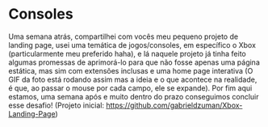# Consoles
Uma semana atrás, compartilhei com vocês meu pequeno projeto de landing page, usei uma temática de jogos/consoles, em específico o Xbox (particularmente meu preferido haha), e lá naquele projeto já tinha feito algumas promessas de aprimorá-lo para que não fosse apenas uma página estática, mas sim com extensões inclusas e uma home page interativa (O GIF da foto está rodando assim mas a ideia e o que acontece na realidade, é que, ao passar o mouse por cada campo, ele se expande). Por fim aqui estamos, uma semana após e muito dentro do prazo conseguimos concluir esse desafio! (Projeto inicial: https://github.com/gabrieldzuman/Xbox-Landing-Page)
